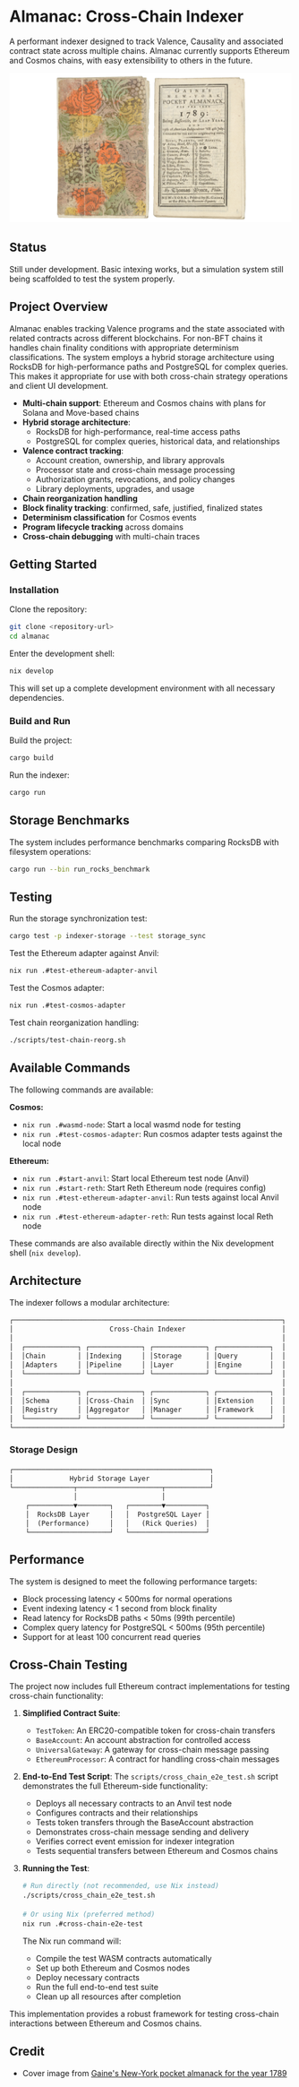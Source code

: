 # Almanac: Cross-Chain Indexer

A performant indexer designed to track Valence, Causality and associated contract state across multiple chains. Almanac currently supports Ethereum and Cosmos chains, with easy extensibility to others in the future.

![](./almanac.png)

## Status

Still under development. Basic intexing works, but a simulation system still being scaffolded to test the system properly.

## Project Overview

Almanac enables tracking Valence programs and the state associated with related contracts across different blockchains. For non-BFT chains it handles chain finality conditions with appropriate determinism classifications. The system employs a hybrid storage architecture using RocksDB for high-performance paths and PostgreSQL for complex queries. This makes it appropriate for use with both cross-chain strategy operations and client UI development.

- **Multi-chain support**: Ethereum and Cosmos chains with plans for Solana and Move-based chains
- **Hybrid storage architecture**:
  - RocksDB for high-performance, real-time access paths
  - PostgreSQL for complex queries, historical data, and relationships
- **Valence contract tracking**:
  - Account creation, ownership, and library approvals
  - Processor state and cross-chain message processing
  - Authorization grants, revocations, and policy changes
  - Library deployments, upgrades, and usage
- **Chain reorganization handling**
- **Block finality tracking**: confirmed, safe, justified, finalized states
- **Determinism classification** for Cosmos events
- **Program lifecycle tracking** across domains
- **Cross-chain debugging** with multi-chain traces

## Getting Started

### Installation

Clone the repository:

```bash
git clone <repository-url>
cd almanac
```

Enter the development shell:

```bash
nix develop
```

This will set up a complete development environment with all necessary dependencies.

### Build and Run

Build the project:
```bash
cargo build
```

Run the indexer:
```bash
cargo run
```

## Storage Benchmarks

The system includes performance benchmarks comparing RocksDB with filesystem operations:

```bash
cargo run --bin run_rocks_benchmark
```

## Testing

Run the storage synchronization test:

```bash
cargo test -p indexer-storage --test storage_sync
```

Test the Ethereum adapter against Anvil:
```bash
nix run .#test-ethereum-adapter-anvil
```

Test the Cosmos adapter:
```bash
nix run .#test-cosmos-adapter
```

Test chain reorganization handling:
```bash
./scripts/test-chain-reorg.sh
```

## Available Commands

The following commands are available:

**Cosmos:**
- `nix run .#wasmd-node`: Start a local wasmd node for testing
- `nix run .#test-cosmos-adapter`: Run cosmos adapter tests against the local node

**Ethereum:**
- `nix run .#start-anvil`: Start local Ethereum test node (Anvil)
- `nix run .#start-reth`: Start Reth Ethereum node (requires config)
- `nix run .#test-ethereum-adapter-anvil`: Run tests against local Anvil node
- `nix run .#test-ethereum-adapter-reth`: Run tests against local Reth node

These commands are also available directly within the Nix development shell (`nix develop`).

## Architecture

The indexer follows a modular architecture:

```
┌───────────────────────────────────────────────────────────────────┐
│                        Cross-Chain Indexer                        │
│                                                                   │
│  ┌─────────────┐ ┌─────────────┐ ┌─────────────┐ ┌─────────────┐  │
│  │Chain        │ │Indexing     │ │Storage      │ │Query        │  │
│  │Adapters     │ │Pipeline     │ │Layer        │ │Engine       │  │
│  └─────────────┘ └─────────────┘ └─────────────┘ └─────────────┘  │
│                                                                   │
│  ┌─────────────┐ ┌─────────────┐ ┌─────────────┐ ┌─────────────┐  │
│  │Schema       │ │Cross-Chain  │ │Sync         │ │Extension    │  │
│  │Registry     │ │Aggregator   │ │Manager      │ │Framework    │  │
│  └─────────────┘ └─────────────┘ └─────────────┘ └─────────────┘  │
└───────────────────────────────────────────────────────────────────┘
```

### Storage Design

```
┌─────────────────────────────────────────────────┐
│              Hybrid Storage Layer               │
└───────────────┬─────────────────────┬───────────┘
                │                     │
    ┌───────────▼────────┐   ┌────────▼──────────┐
    │  RocksDB Layer     │   │  PostgreSQL Layer │
    │  (Performance)     │   │   (Rick Queries)  │
    └────────────────────┘   └───────────────────┘
```

## Performance

The system is designed to meet the following performance targets:

- Block processing latency < 500ms for normal operations
- Event indexing latency < 1 second from block finality
- Read latency for RocksDB paths < 50ms (99th percentile)
- Complex query latency for PostgreSQL < 500ms (95th percentile)
- Support for at least 100 concurrent read queries

## Cross-Chain Testing

The project now includes full Ethereum contract implementations for testing cross-chain functionality:

1. **Simplified Contract Suite**:
   - `TestToken`: An ERC20-compatible token for cross-chain transfers
   - `BaseAccount`: An account abstraction for controlled access
   - `UniversalGateway`: A gateway for cross-chain message passing
   - `EthereumProcessor`: A contract for handling cross-chain messages

2. **End-to-End Test Script**:
   The `scripts/cross_chain_e2e_test.sh` script demonstrates the full Ethereum-side functionality:
   - Deploys all necessary contracts to an Anvil test node
   - Configures contracts and their relationships
   - Tests token transfers through the BaseAccount abstraction
   - Demonstrates cross-chain message sending and delivery
   - Verifies correct event emission for indexer integration
   - Tests sequential transfers between Ethereum and Cosmos chains

3. **Running the Test**:
   ```bash
   # Run directly (not recommended, use Nix instead)
   ./scripts/cross_chain_e2e_test.sh
   
   # Or using Nix (preferred method)
   nix run .#cross-chain-e2e-test
   ```

   The Nix run command will:
   - Compile the test WASM contracts automatically
   - Set up both Ethereum and Cosmos nodes
   - Deploy necessary contracts
   - Run the full end-to-end test suite
   - Clean up all resources after completion

This implementation provides a robust framework for testing cross-chain interactions between Ethereum and Cosmos chains.

## Credit

- Cover image from [Gaine's New-York pocket almanack for the year 1789](https://www.loc.gov/resource/rbc0001.2022madison98629)
